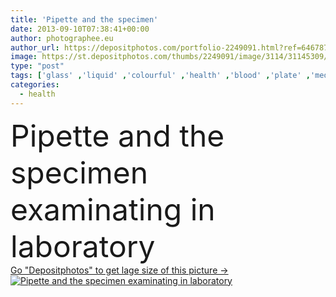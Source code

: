 ```yaml
---
title: 'Pipette and the specimen'
date: 2013-09-10T07:38:41+00:00
author: photographee.eu
author_url: https://depositphotos.com/portfolio-2249091.html?ref=64678756
image: https://st.depositphotos.com/thumbs/2249091/image/3114/31145309/api_thumb_450.jpg?forcejpeg=true
type: "post"
tags: ['glass' ,'liquid' ,'colourful' ,'health' ,'blood' ,'plate' ,'medicine' ,'medical' ,'dish' ,'test' ,'education' ,'biology' ,'chemical' ,'lab' ,'laboratory' ,'science' ,'in' ,'discovery' ,'glasses' ,'biochemical' ,'chemistry' ,'substance' ,'serum' ,'apparatus' ,'drug' ,'research' ,'analysis' ,'cellar' ,'reaction' ,'the' ,'biochemistry' ,'bacteria' ,'and' ,'specimen' ,'accomplishment' ,'labor' ,'toxin' ,'pipette' ,'testing' ,'bacillus' ,'cellars' ,'analyse' ,'tuberculosis' ,'petri' ,'agar' ,'legionella' ,'examinating' ,'vibrio' ,'cholerae' ,'mycobacterium' ]
categories: 
  - health
---
```

<div aling="center">
            <font size="60"> Pipette and the specimen examinating in laboratory</font>   
</div>
<div>
    <a href='https://st.depositphotos.com/thumbs/2249091/image/3114/31145309/api_thumb_450.jpg?forcejpeg=true?ref=64678756' target=_blank > Go "Depositphotos" to get lage size of this picture ->
        <img href='https://st.depositphotos.com/thumbs/2249091/image/3114/31145309/api_thumb_450.jpg?forcejpeg=true?ref=64678756' src='https://st.depositphotos.com/2249091/3114/i/950/depositphotos_31145309-stock-photo-pipette-and-the-specimen.jpg?forcejpeg=true' alt='Pipette and the specimen examinating in laboratory' >
    </a>
</div>
